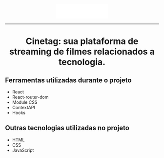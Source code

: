 <p align="center"> <img src="./componentes/Cabecalho/logo.png" alt="logo do cinetag"> </p>

<hr>

# <h1 align="center">Cinetag: sua plataforma de streaming de filmes relacionados a tecnologia.</h1>

## Ferramentas utilizadas durante o projeto
* React
* React-router-dom
* Module CSS
* ContextAPI
* Hooks

## Outras tecnologias utilizadas no projeto
* HTML
* CSS
* JavaScript